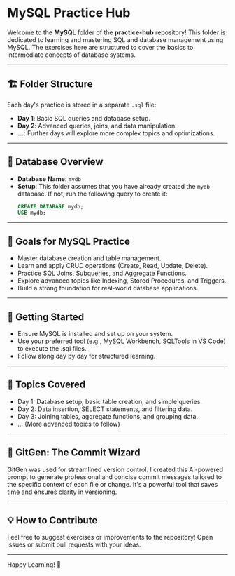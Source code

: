 # MySQL Practice Hub

Welcome to the **MySQL** folder of the **practice-hub** repository! This folder is dedicated to learning and mastering SQL and database management using MySQL. The exercises here are structured to cover the basics to intermediate concepts of database systems.

---

## 🏗️ Folder Structure
Each day's practice is stored in a separate `.sql` file:
- **Day 1**: Basic SQL queries and database setup.
- **Day 2**: Advanced queries, joins, and data manipulation.
- **...**: Further days will explore more complex topics and optimizations.

---

## 🌟 Database Overview
- **Database Name**: `mydb`
- **Setup**: This folder assumes that you have already created the `mydb` database. If not, run the following query to create it:
  ```sql
  CREATE DATABASE mydb;
  USE mydb;

---

## 📌 Goals for MySQL Practice
- Master database creation and table management.
- Learn and apply CRUD operations (Create, Read, Update, Delete).
- Practice SQL Joins, Subqueries, and Aggregate Functions.
- Explore advanced topics like Indexing, Stored Procedures, and Triggers.
- Build a strong foundation for real-world database applications.

---

## 🚀 Getting Started
- Ensure MySQL is installed and set up on your system.
- Use your preferred tool (e.g., MySQL Workbench, SQLTools in VS Code) to execute the .sql files.
- Follow along day by day for structured learning.

---

## 🧩 Topics Covered
- Day 1: Database setup, basic table creation, and simple queries.
- Day 2: Data insertion, SELECT statements, and filtering data.
- Day 3: Joining tables, aggregate functions, and grouping data.
- ... (More advanced topics to follow)

---

## 🧠 GitGen: The Commit Wizard
GitGen was used for streamlined version control. I created this AI-powered prompt to generate professional and concise commit messages tailored to the specific context of each file or change. It's a powerful tool that saves time and ensures clarity in versioning.

---

## 💡 How to Contribute
Feel free to suggest exercises or improvements to the repository! Open issues or submit pull requests with your ideas.

---

Happy Learning! 🚀